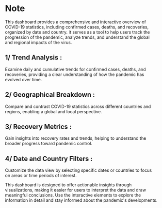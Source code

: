 # Note 
This dashboard provides a comprehensive and interactive overview of COVID-19 statistics, including confirmed cases, deaths, and recoveries, organized by date and country. It serves as a tool to help users track the progression of the pandemic, analyze trends, and understand the global and regional impacts of the virus.
## 1/ Trend Analysis :
Examine daily and cumulative trends for confirmed cases, deaths, and recoveries, providing a clear understanding of how the pandemic has evolved over time.
## 2/ Geographical Breakdown :
Compare and contrast COVID-19 statistics across different countries and regions, enabling a global and local perspective.
## 3/ Recovery Metrics :
Gain insights into recovery rates and trends, helping to understand the broader progress toward pandemic control.

## 4/ Date and Country Filters :
Customize the data view by selecting specific dates or countries to focus on areas or time periods of interest.

This dashboard is designed to offer actionable insights through visualizations, making it easier for users to interpret the data and draw meaningful conclusions. Use the interactive elements to explore the information in detail and stay informed about the pandemic's developments.